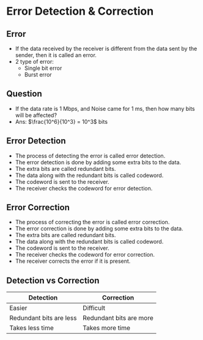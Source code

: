 # Error Detection & Correction

## Error
- If the data received by the receiver is different from the data sent by the sender, then it is called an error.
- 2 type of error:
  - Single bit error
  - Burst error

## Question
- If the data rate is 1 Mbps, and Noise came for 1 ms, then how many bits will be affected?
- Ans: $\frac{10^6}{10^3} = 10^3$ bits

## Error Detection
- The process of detecting the error is called error detection.
- The error detection is done by adding some extra bits to the data.
- The extra bits are called redundant bits.
- The data along with the redundant bits is called codeword.
- The codeword is sent to the receiver.
- The receiver checks the codeword for error detection.

## Error Correction
- The process of correcting the error is called error correction.
- The error correction is done by adding some extra bits to the data.
- The extra bits are called redundant bits.
- The data along with the redundant bits is called codeword.
- The codeword is sent to the receiver.
- The receiver checks the codeword for error correction.
- The receiver corrects the error if it is present.

## Detection vs Correction

| Detection | Correction |
| --- | --- |
| Easier | Difficult |
| Redundant bits are less | Redundant bits are more |
| Takes less time | Takes more time |